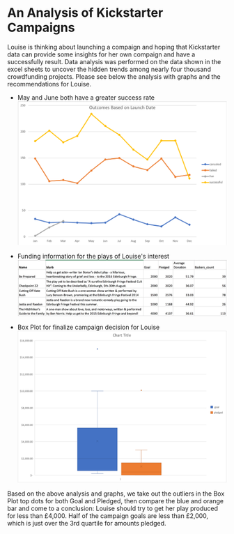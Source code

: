 # An Analysis of Kickstarter Campaigns
Louise is thinking about launching a compaign and hoping that Kickstarter data can provide some insights for her own compaign and have a successfully result. Data analysis was performed on the data shown in the excel sheets to uncover the hidden trends among nearly four thousand crowdfunding projects. Please see below the analysis with graphs and the recommendations for Louise.

* May and June both have a greater success rate
![OutcomesBasedOnLaunchDate.png](OutcomesBasedOnLaunchDate.png)

* Funding information for the plays of Louise's interest
![EdinburghResearch.png](EdinburghResearch.png)

* Box Plot for finalize campaign decision for Louise
![boxPlots.png](boxPlots.png)

Based on the above analysis and graphs, we take out the outliers in the Box Plot top dots for both Goal and Pledged, then compare the blue and orange bar and come to a conclusion: Louise should try to get her play produced for less than £4,000. Half of the campaign goals are less than £2,000, which is just over the 3rd quartile for amounts pledged.
